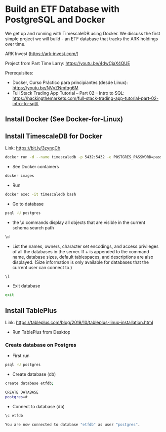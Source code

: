 # Build an ETF Database with PostgreSQL and Docker

We get up and running with TimescaleDB using Docker. We discuss the first simple project we will build - an ETF database that tracks the ARK holdings over time.

ARK Invest (https://ark-invest.com/)

Project from Part Time Larry: https://youtu.be/4dwCjaX4QUE

Prerequisites:

- Docker, Curso Práctico para principiantes (desde Linux): https://youtu.be/NVvZNmfqg6M
- Full Stack Trading App Tutorial – Part 02 – Intro to SQL: https://hackingthemarkets.com/full-stack-trading-app-tutorial-part-02-intro-to-sql/t

## Install Docker (See Docker-for-Linux)

## Install TimescaleDB for Docker

Link: https://bit.ly/3zynqCh

```bash
docker run -d --name timescaledb -p 5432:5432 -e POSTGRES_PASSWORD=password timescale/timescaledb:latest-pg12
```

- See Docker containers

```bash
docker images
```

- Run

```bash
docker exec -it timescaledb bash
```

- Go to database

```bash
psql -U postgres
```

- the \d commands display all objects that are visible in the current schema search path

```bash
\d
```

- List the names, owners, character set encodings, and access privileges of all the databases in the server. If + is appended to the command name, database sizes, default tablespaces, and descriptions are also displayed. (Size information is only available for databases that the current user can connect to.)

```bash
\l
```

- Exit database

```bash
exit
```

## Install TablePlus

Link: https://tableplus.com/blog/2019/10/tableplus-linux-installation.html

- Run TablePlus from Desktop

### Create database on Postgres

- First run

```bash
psql -U postgres
```

- Create database (db)

```bash
create database etfdb;
```

```bash
CREATE DATABASE
postgres=#
```

- Connect to database (db)

```bash
\c etfdb
```

```bash
You are now connected to database "etfdb" as user "postgres".
```
